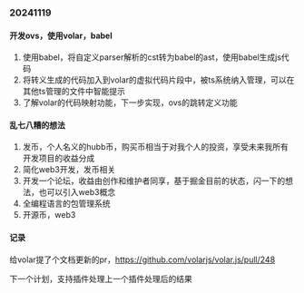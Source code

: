 ### 20241119 

#### 开发ovs，使用volar，babel

1. 使用babel，将自定义parser解析的cst转为babel的ast，使用babel生成js代码
2. 将转义生成的代码加入到volar的虚拟代码片段中，被ts系统纳入管理，可以在其他ts管理的文件中智能提示
3. 了解volar的代码映射功能，下一步实现，ovs的跳转定义功能

#### 乱七八糟的想法

1. 发币，个人名义的hubb币，购买币相当于对我个人的投资，享受未来我所有开发项目的收益分成
2. 简化web3开发，发币相关
3. 开发一个论坛，收益由创作和维护者同享，基于掘金目前的状态，闪一下的想法，也可以引入web3概念
4. 全编程语言的包管理系统
5. 开源币，web3


#### 记录
给volar提了个文档更新的pr，https://github.com/volarjs/volar.js/pull/248

下一个计划，支持插件处理上一个插件处理后的结果


